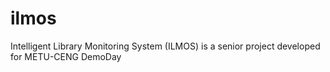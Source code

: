# ilmos
Intelligent Library Monitoring System (ILMOS) is a senior project developed for METU-CENG DemoDay
